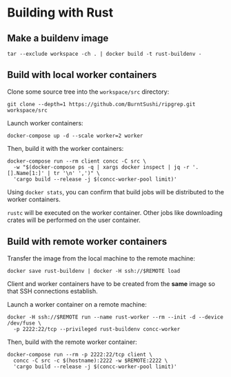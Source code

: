 # Building with Rust

## Make a buildenv image

```shell
tar --exclude workspace -ch . | docker build -t rust-buildenv -
```

## Build with local worker containers

Clone some source tree into the `workspace/src` directory:

```shell
git clone --depth=1 https://github.com/BurntSushi/ripgrep.git workspace/src
```

Launch worker containers:

```shell
docker-compose up -d --scale worker=2 worker
```

Then, build it with the worker containers:

```shell
docker-compose run --rm client concc -C src \
  -w "$(docker-compose ps -q | xargs docker inspect | jq -r '.[].Name[1:]' | tr '\n' ',')" \
  'cargo build --release -j $(concc-worker-pool limit)'
```

Using `docker stats`, you can confirm that build jobs will be distributed to the worker containers.

`rustc` will be executed on the worker container.  Other jobs like downloading crates will be
performed on the user container.

## Build with remote worker containers

Transfer the image from the local machine to the remote machine:

```shell
docker save rust-buildenv | docker -H ssh://$REMOTE load
```

Client and worker containers have to be created from the **same** image so that SSH connections establish.

Launch a worker container on a remote machine:

```shell
docker -H ssh://$REMOTE run --name rust-worker --rm --init -d --device /dev/fuse \
  -p 2222:22/tcp --privileged rust-buildenv concc-worker
```

Then, build with the remote worker container:

```shell
docker-compose run --rm -p 2222:22/tcp client \
  concc -C src -c $(hostname):2222 -w $REMOTE:2222 \
  'cargo build --release -j $(concc-worker-pool limit)'
```
